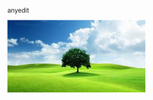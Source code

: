 anyedit

![download.jpg](https://raw.githubusercontent.com/Sahiti004/anewproject/main/images/1722505587987_download.jpg)